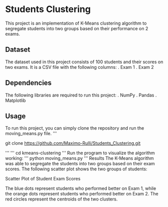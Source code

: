 # Students Clustering
This project is an implementation of K-Means clustering algorithm to segregate students into two groups based on their performance on 2 exams.

## Dataset
The dataset used in this project consists of 100 students and their scores on two exams. It is a CSV file with the following columns:
. Exam 1 
. Exam 2 

## Dependencies
The following libraries are required to run this project:
. NumPy
. Pandas
. Matplotlib


## Usage
To run this project, you can simply clone the repository and run the moving_means.py file.
'''

git clone https://github.com/Maximo-Rulli/Students_Clustering.git

'''
'''
cd kmeans-clustering
'''
Run the program to visualize the algorithm working:
'''
python moving_means.py
'''
Results
The K-Means algorithm was able to segregate the students into two groups based on their exam scores. The following scatter plot shows the two groups of students:

Scatter Plot of Student Exam Scores

The blue dots represent students who performed better on Exam 1, while the orange dots represent students who performed better on Exam 2. The red circles represent the centroids of the two clusters.
